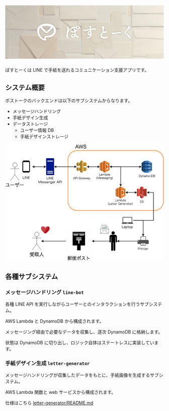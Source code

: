 <h1>
  <a href="https://rilmayer.github.io/post-talk"><img src="https://github.com/rilmayer/post-talk/blob/master/design/cover.png" alt="ぽすとーく"></a>
</h1>

ぽすとーくは LINE で手紙を送れるコミュニケーション支援アプリです。

## システム概要

ポストークのバックエンドは以下のサブシステムからなります。

- メッセージハンドリング
- 手紙デザイン生成
- データストレージ
  - ユーザー情報 DB
  - 手紙デザインストレージ

![architecture](https://github.com/rilmayer/post-talk/blob/master/docs/images/POST_TALK.png)

## 各種サブシステム

### メッセージハンドリング `line-bot`

各種 LINE API を実行しながらユーザーとのインタラクションを行うサブシステム。

AWS Lambda と DynamoDB から構成されます。

メッセージング経由で必要なデータを収集し、逐次 DynamoDB に格納します。

状態は DynamoDB に切り出し、ロジック自体はステートレスに実装しています。

### 手紙デザイン生成 `letter-generator`

メッセージハンドリングが収集したデータをもとに、手紙画像を生成するサブシステム。

AWS Lambda 関数と web サービスから構成されます。

仕様はこちら [letter-generator/README.md](letter-generator/README.md)
